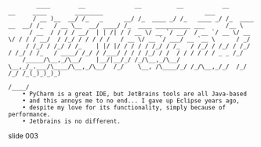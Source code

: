             ____        __              __          __           __                __     ____        ________                             ___
           / __ )__  __/ /_   _      __/ /_  ____ _/ /_   ____ _/ /_  ____  __  __/ /_   / __ \__  __/ ____/ /_  ____ __________ ___      /__ \
          / __  / / / / __/  | | /| / / __ \/ __ `/ __/  / __ `/ __ \/ __ \/ / / / __/  / /_/ / / / / /   / __ \/ __ `/ ___/ __ `__ \      / _/
         / /_/ / /_/ / /_    | |/ |/ / / / / /_/ / /_   / /_/ / /_/ / /_/ / /_/ / /_   / ____/ /_/ / /___/ / / / /_/ / /  / / / / / / _ _ /_/
        /_____/\__,_/\__/    |__/|__/_/ /_/\__,_/\__/   \__,_/_.___/\____/\__,_/\__/  /_/    \__, /\____/_/ /_/\__,_/_/  /_/ /_/ /_(_)_)_)_)
                                                                                            /____/
        • PyCharm is a great IDE, but JetBrains tools are all Java-based
        • and this annoys me to no end... I gave up Eclipse years ago,
        • despite my love for its functionality, simply because of performance.
        • Jetbrains is no different.















































































slide 003
